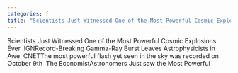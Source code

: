 ```yaml
---
categories: f
title: "Scientists Just Witnessed One of the Most Powerful Cosmic Explosions Ever  IGN"
---
```

Scientists Just Witnessed One of the Most Powerful Cosmic Explosions Ever&nbsp;&nbsp;IGNRecord-Breaking Gamma-Ray Burst Leaves Astrophysicists in Awe&nbsp;&nbsp;CNETThe most powerful flash yet seen in the sky was recorded on October 9th&nbsp;&nbsp;The EconomistAstronomers Just saw the Most Powerful 